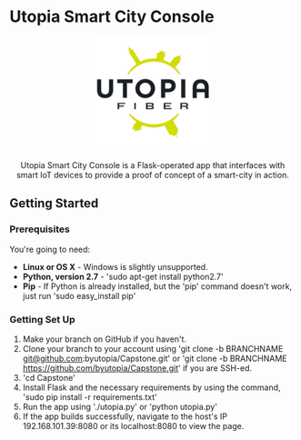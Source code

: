 # Utopia Smart City Console
<p align="center">
   <img src="https://raw.githubusercontent.com/byutopia/Capstone/drofdarb/static/images/fiberlogowhite.jpg" width="200">
</p>

<p align="center"> Utopia Smart City Console is a Flask-operated app that interfaces with smart IoT devices to provide a proof of concept of a smart-city in action. </p>

Getting Started
-------------------

### Prerequisites

You're going to need:

 - **Linux or OS X** - Windows is slightly unsupported.
 - **Python, version 2.7** - 'sudo apt-get install python2.7'
 - **Pip** - If Python is already installed, but the 'pip' command doesn't work, just run 'sudo easy_install pip'

### Getting Set Up
1. Make your branch on GitHub if you haven't.
2. Clone your branch to your account using 'git clone -b BRANCHNAME git@github.com:byutopia/Capstone.git' or 'git clone -b BRANCHNAME https://github.com/byutopia/Capstone.git' if you are SSH-ed.
3. 'cd Capstone'
4. Install Flask and the necessary requirements by using the command, 'sudo pip install -r requirements.txt'
5. Run the app using './utopia.py' or 'python utopia.py'
6. If the app builds successfully, navigate to the host's IP 192.168.101.39:8080 or its localhost:8080 to view the page.  
